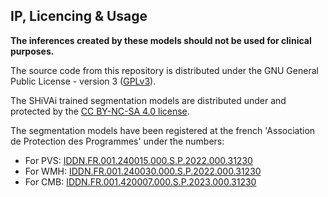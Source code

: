 ## IP, Licencing & Usage

**The inferences created by these models should not be used for clinical purposes.**

The source code from this repository is distributed under the GNU General Public License - version 3 ([GPLv3](https://www.gnu.org/licenses/gpl-3.0.fr.html#license-text)).


The SHiVAi trained segmentation models are distributed under and protected by the [CC BY-NC-SA 4.0 license](https://creativecommons.org/licenses/by-nc-sa/4.0/).


The segmentation models have been registered at the french 'Association de Protection des Programmes' under the numbers:
- For PVS: [IDDN.FR.001.240015.000.S.P.2022.000.31230](https://secure2.iddn.org/app.server/certificate/?sn=2022240015000&key=49a9587d649cf21f07b8af86876765e775e531fe3b23f539c1dee75b78a838c4&lang=fr)
- For WMH: [IDDN.FR.001.240030.000.S.P.2022.000.31230](https://secure2.iddn.org/app.server/certificate/?sn=2022240030000&key=60be6d827b1d205888db6c889f308a16ca530f528a95f0e16b8aa3ce5bdb76f1&lang=fr)
- For CMB: [IDDN.FR.001.420007.000.S.P.2023.000.31230](https://secure.app.asso.fr/app.server/certificate/?sn=2023420007000&key=b6111d4ba322d83ad2a19f8c09b83da5c23ce23c873a5a99fd9e2892be635da1&lang=fr)

